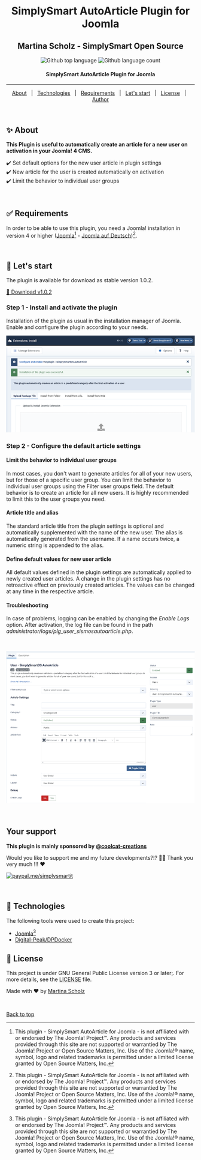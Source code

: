 <h1 align="center">SimplySmart AutoArticle Plugin for Joomla</h1><h2 align="center">Martina Scholz - SimplySmart Open Source</h2>

<p align="center">
  <img alt="Github top language" src="https://img.shields.io/github/languages/top/SimplySmart-IT/plg_user_sismosautoarticle?color=00A98F">

  <img alt="Github language count" src="https://img.shields.io/github/languages/count/SimplySmart-IT/plg_user_sismosautoarticle?color=00A98F">
</p>

<!-- Status -->

<h4 align="center"> 
	  SimplySmart AutoArticle Plugin for Joomla
</h4> 

<hr>

<p align="center">
  <a href="#sparkles-about">About</a> &#xa0; | &#xa0;
  <a href="#mag_right-technologies">Technologies</a> &#xa0; | &#xa0;
  <a href="#white_check_mark-requirements">Requirements</a> &#xa0; | &#xa0;
  <a href="#checkered_flag-starting">Let's start</a> &#xa0; | &#xa0;
  <a href="#memo-license">License</a> &#xa0; | &#xa0;
  <a href="https://github.com/SimplySmart-IT" target="_blank">Author</a>
</p>

<br>

## :sparkles: About ##

**This Plugin is useful to automatically create an article for a new user on activation in your Joomla! 4 CMS.**

:heavy_check_mark: Set default options for the new user article in plugin settings\
:heavy_check_mark: New article for the user is created automatically on activation\
:heavy_check_mark: Limit the behavior to individual user groups

&#xa0;

## :white_check_mark: Requirements ##

In order to be able to use this plugin, you need a Joomla! installation in version 4 or higher ([Joomla](https://www.joomla.org/)[^1] - [Joomla auf Deutsch](https://www.joomla.de/))[^1].

&#xa0;

## :checkered_flag: Let's start ##

The plugin is available for download as stable version 1.0.2.

[:link: Download v1.0.2](https://simplysmart-it.de/downloads/sismos-autoarticle/1_0_2)

### Step 1 - Install and activate the plugin

Installation of the plugin as usual in the installation manager of Joomla.
Enable and configure the plugin according to your needs.

![Screenshot Plugin ](docs/PluginUserSismosAutoArticle_Install.png)

### Step 2 - Configure the default article settings

<h4>Limit the behavior to individual user groups</h4>

In most cases, you don't want to generate articles for all of your new users, but for those of a specific user group. You can limit the behavior to individual user groups using the Filter user groups field. The default behavior is to create an article for all new users. It is highly recommended to limit this to the user groups you need.

<h4>Article title and alias</h4>

The standard article title from the plugin settings is optional and automatically supplemented with the name of the new user.
The alias is automatically generated from the username. If a name occurs twice, a numeric string is appended to the alias.

<h4>Define default values ​​for new user article</h4>

All default values ​​defined in the plugin settings are automatically applied to newly created user articles.
A change in the plugin settings has no retroactive effect on previously created articles.
The values ​​can be changed at any time in the respective article.

<h4>Troubleshooting</h4>

In case of problems, logging can be enabled by changing the <i>Enable Logs</i> option. After activation, the log file can be found in the path <i>administrator/logs/plg_user_sismosautoarticle.php</i>.

&#xa0;

![Screenshot Plugin ](docs/PluginUserSismosAutoArticle_Settings.png)

&#xa0;

## Your support
<b>This plugin is mainly sponsored by [@coolcat-creations](https://github.com/coolcat-creations) </b>

Would you like to support me and my future developments?!? :tada::rocket: Thank you very much !!! :heart:

[<img alt="paypal.me/simplysmartit" src="https://img.shields.io/static/v1?label=PayPal.me/SimplySmartIT&message=PayPal.me&color=1040c1&style=for-the-badge&logo=paypal"/>](https://paypal.me/simplysmartit?country.x=DE&locale.x=de_DE)

&#xa0;

## :mag_right: Technologies ##

The following tools were used to create this project:

- [Joomla](https://www.joomla.org/)[^1]
- [Digital-Peak/DPDocker](https://github.com/Digital-Peak/DPDocker)

## :memo: License ##

This project is under GNU General Public License version 3 or later;. For more details, see the [LICENSE](LICENSE.md) file.

Made with :heart: by <a href="https://github.com/SimplySmart-IT" target="_blank">Martina Scholz</a>

&#xa0;

[^1]: This plugin - SimplySmart AutoArticle for Joomla - is not affiliated with or endorsed by The Joomla! Project™. Any products and services provided through this site are not supported or warrantied by The Joomla! Project or Open Source Matters, Inc. Use of the Joomla!® name, symbol, logo and related trademarks is permitted under a limited license granted by Open Source Matters, Inc.

<a href="#top">Back to top</a>
